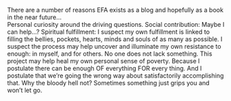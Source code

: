 There are a number of reasons EFA exists as a blog and hopefully as a book in the near future…  
Personal curiosity around the driving questions. 
Social contribution: Maybe I can help…? 
Spiritual fulfillment: 
I suspect my own fulfillment is linked to filling the bellies, pockets, hearts, minds and souls of as many as possible. 
I suspect the process may help uncover and illuminate my own resistance to enough: in myself, and for others. 
No one does not lack something. 
This project may help heal my own personal sense of poverty. 
Because I postulate there can be enough OF everything FOR every thing. And I postulate that we’re going the wrong way about satisfactorily accomplishing that. 
Why the bloody hell not? Sometimes something just grips you and won’t let go.